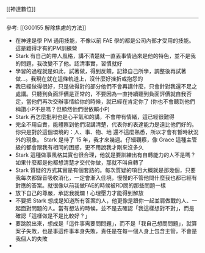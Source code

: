 [[神達數位]]

---

參考: [[G00155 解除焦慮的方法]]

- 在神達是學 PM 通用技能，不像以前 FAE 學的都是公司內部才受用的技能。這是難得才有的PM訓練營
- Stark 有自己的帶人風格，講不清楚就一直丟事情過來是他的特色，並不是我的問題，我改變不了他。認清事實，習慣就好
- 學習的過程就是如此，試著做，得到反饋，記錄自己所學，調整後再試著做…。我現在就在這條軌道上，沒什麼好挫折或抱怨的
- 我已經做得很好，只是做得對的部分他們不會再講什麼，只會針對我還不足之處講。只聽到負面評價是正常的，不要因為一直持續聽到負面評價就自我否定，當他們再次交辦事情給你的時候，就已經在肯定你了 (你也不會聽到他們稱讚小P不是嗎？但顯然他們很依賴小P)
- Stark 再怎麼批判也是心平氣和的講，不會帶有情緒，這已經很難得
- 完全不用自責，能體察到他們沒講清楚，代表你的表達能力是遠比他們好的。你只是對於這個環境的：人、事、物、地 還不這麼熟悉，所以才會有暫時狀況外的現象。 Stark 是待了 15 年，我才來幾週。仔細觀察，像 Grace 這種主管級的都會跟我有相同的困惑，更不用說我才剛來沒多久
- Stark 這種做事風格其實也很合理，他就是要訓練出有自轉能力的人不是嗎？如果什麼都是他都想清楚才交代你做，那就不叫自轉了
- Stark 質疑的方式其實是有個套路的。每次質疑的項目大概就是那幾個，只要我每次都錄音吸收消化，一定會漸入佳境，慢慢的不管他問什麼我也都已經有對應的答案。就很像以前我做FAE的時候被RD問的那些問題一樣
- 放下自己的尊嚴，承認我就爛！心理壓力才能得到解放
- 不要把 Stark 想成是知道所有答案的人，他更像是跟你一起並肩做戰的人、一起面對問題的人。當有想法的時候，並不是去確認「我這樣想對不對」，而是確認「這樣做是不是比較好？」
- 要跳脫出來，想成是「這件事需要問問題」，而不是「我自己想問問題」，就算案子失敗，也是事這件事本身失敗，責任是在每一個人身上包含主管，不會是我個人的失敗
- 